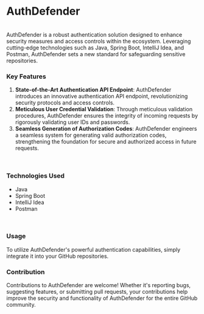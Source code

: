 <h1> AuthDefender </h1>
<br>
AuthDefender is a robust authentication solution designed to enhance security measures and access controls within the ecosystem. Leveraging cutting-edge technologies such as Java, Spring Boot, IntelliJ Idea, and Postman, AuthDefender sets a new standard for safeguarding sensitive repositories.
<br>
<h3>Key Features </h3>

1. **State-of-the-Art Authentication API Endpoint**: AuthDefender introduces an innovative authentication API endpoint, revolutionizing security protocols and access controls.
2. **Meticulous User Credential Validation**: Through meticulous validation procedures, AuthDefender ensures the integrity of incoming requests by rigorously validating user IDs and passwords.
3. **Seamless Generation of Authorization Codes**: AuthDefender engineers a seamless system for generating valid authorization codes, strengthening the foundation for secure and authorized access in future requests.
<br>
<h3> Technologies Used </h3>

- Java
- Spring Boot
- IntelliJ Idea
- Postman
<br>

<h3> Usage </h3>
To utilize AuthDefender's powerful authentication capabilities, simply integrate it into your GitHub repositories.
<br>
<h3> Contribution </h3>
Contributions to AuthDefender are welcome! Whether it's reporting bugs, suggesting features, or submitting pull requests, your contributions help improve the security and functionality of AuthDefender for the entire GitHub community.
